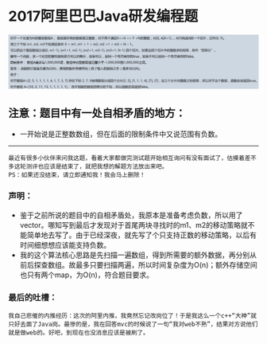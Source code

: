 # 2017阿里巴巴Java研发编程题  
![question](pic/question.png)  
## 注意：题目中有一处自相矛盾的地方：
* 一开始说是正整数数组，但在后面的限制条件中又说范围有负数。  
--------------------------------------------------------  
    最近有很多小伙伴来问我这题，看着大家都做完测试题开始相互询问有没有面试了，估摸着差不多这轮测评也应该是结束了，就把我想的解题方法放出来吧。
    PS：如果还没结束，请立即通知我！我会马上删除！
### 声明：
* 鉴于之前所说的题目中的自相矛盾处，我原本是准备考虑负数，所以用了vector。哪知写到最后才发现对于首尾两块寻找时的m1、m2的移动策略就不能简单地去写了。由于已经深夜，就先写了个只支持正数的移动策略，以后有时间细想想应该能支持负数。
* 我的这个算法核心思路是先扫描一遍数组，得到所需要的额外数据，再分别从前后探查数组。故最多只要扫描两遍，所以时间复杂度为O(n)；额外存储空间也只有两个map，为O(n)，符合题目要求。
### 最后的吐槽：
    我自己悲催的内推经历：这次的阿里内推，我竟然忘记改岗位了！于是我这么一个c++“大神”就只好去面了Java岗。最惨的是，我在回答mvc的时候说了一句“我对web不熟”，结果对方说他们就是做web的。好吧，到现在也没消息应该是被刷了。